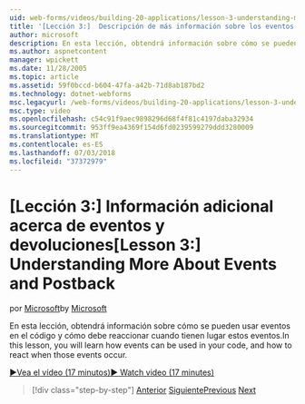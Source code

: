 ```yaml
---
uid: web-forms/videos/building-20-applications/lesson-3-understanding-more-about-events-and-postback
title: '[Lección 3:]  Descripción de más información sobre los eventos y Postback | Microsoft Docs'
author: microsoft
description: En esta lección, obtendrá información sobre cómo se pueden usar eventos en el código y cómo debe reaccionar cuando tienen lugar estos eventos.
ms.author: aspnetcontent
manager: wpickett
ms.date: 11/28/2005
ms.topic: article
ms.assetid: 59f0bccd-b604-47fa-a42b-71d8ab187bd2
ms.technology: dotnet-webforms
msc.legacyurl: /web-forms/videos/building-20-applications/lesson-3-understanding-more-about-events-and-postback
msc.type: video
ms.openlocfilehash: c54c91f9aec9898296d68f4f81c4197daba32934
ms.sourcegitcommit: 953ff9ea4369f154d6fd0239599279ddd3280009
ms.translationtype: MT
ms.contentlocale: es-ES
ms.lasthandoff: 07/03/2018
ms.locfileid: "37372979"
---
```

<a name="lesson-3--understanding-more-about-events-and-postback"></a><span data-ttu-id="d99a0-103">[Lección 3:]  Información adicional acerca de eventos y devoluciones</span><span class="sxs-lookup"><span data-stu-id="d99a0-103">[Lesson 3:]  Understanding More About Events and Postback</span></span>
====================
<span data-ttu-id="d99a0-104">por [Microsoft](https://github.com/microsoft)</span><span class="sxs-lookup"><span data-stu-id="d99a0-104">by [Microsoft](https://github.com/microsoft)</span></span>

<span data-ttu-id="d99a0-105">En esta lección, obtendrá información sobre cómo se pueden usar eventos en el código y cómo debe reaccionar cuando tienen lugar estos eventos.</span><span class="sxs-lookup"><span data-stu-id="d99a0-105">In this lesson, you will learn how events can be used in your code, and how to react when those events occur.</span></span>

[<span data-ttu-id="d99a0-106">&#9654;Vea el vídeo (17 minutos)</span><span class="sxs-lookup"><span data-stu-id="d99a0-106">&#9654; Watch video (17 minutes)</span></span>](https://channel9.msdn.com/Blogs/ASP-NET-Site-Videos/lesson-3-understanding-more-about-events-and-postback)

> [!div class="step-by-step"]
> <span data-ttu-id="d99a0-107">[Anterior](lesson-2-creating-a-web-forms-user-interface.md)
> [Siguiente](lesson-4-understanding-web-application-state.md)</span><span class="sxs-lookup"><span data-stu-id="d99a0-107">[Previous](lesson-2-creating-a-web-forms-user-interface.md)
[Next](lesson-4-understanding-web-application-state.md)</span></span>
